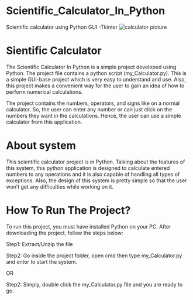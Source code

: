 # Scientific_Calculator_In_Python
Scientific calculator using Python GUI -Tkinter
![calculator picture](https://user-images.githubusercontent.com/95019541/222086467-6cadb3a1-4cf3-4512-8493-0ff452bd21f9.png)

# Sientific Calculator

The Scientific Calculator In Python is a simple project developed using Python. 
The project file contains a python script (my_Calculator.py). 
This is a simple GUI-base project which is very easy to understand and use. Also, this project makes a convenient way for the user to gain an idea of how to perform numerical calculations.

The project contains the numbers, operators, and signs like on a normal calculator. So, the user can enter any number or can just click on the numbers they want in the calculations. Hence, the user can use a simple calculator from this application.

# About system
This scientific calculator project is in Python. Talking about the features of this system, this python application is designed to calculate entered numbers to any operations and it is also capable of handling all types of exceptions. Also, the design of this system is pretty simple so that the user won’t get any difficulties while working on it.

# How To Run The Project?
To run this project, you must have installed Python on your PC. After downloading the project, follow the steps below:

Step1: Extract/Unzip the file

Step2: Go inside the project folder, open cmd then type my_Calculator.py and enter to start the system.

OR

Step2: Simply, double click the my_Calculator.py file and you are ready to go.
